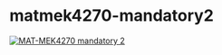 # matmek4270-mandatory2

[![MAT-MEK4270 mandatory 2](https://github.com/mustapho/matmek4270-mandatory2/actions/workflows/main.yml/badge.svg)](https://github.com/mustapho/matmek4270-mandatory2/actions/workflows/main.yml)
